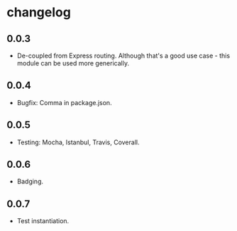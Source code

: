 # changelog

## 0.0.3

- De-coupled from Express routing. Although that's a good use case - this module can be used more generically.

## 0.0.4

- Bugfix: Comma in package.json.

## 0.0.5

- Testing: Mocha, Istanbul, Travis, Coverall.

## 0.0.6

- Badging.

## 0.0.7

- Test instantiation.
